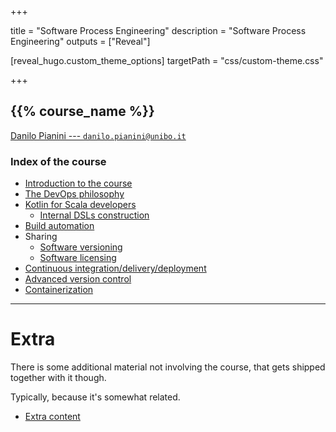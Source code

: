 
+++

title = "Software Process Engineering"
description = "Software Process Engineering"
outputs = ["Reveal"]

[reveal_hugo.custom_theme_options]
targetPath = "css/custom-theme.css"

+++

## {{% course_name %}}

[Danilo Pianini --- `danilo.pianini@unibo.it`](mailto:danilo.pianini@unibo.it)

### Index of the course

* [Introduction to the course](00-intro)
* [The DevOps philosophy](01-devops-intro)
* [Kotlin for Scala developers](02-kotlin)
  * [Internal DSLs construction](03-internal-dsls)
* [Build automation](04-build-automation)
* Sharing
  * [Software versioning](05-version-selection)
  * [Software licensing](06-licenses)
* [Continuous integration/delivery/deployment](07-ci)
* [Advanced version control](08-advanced-git)
* [Containerization](09-containerization)

---

# Extra

There is some additional material not involving the course, that gets shipped together with it though.

Typically, because it's somewhat related.

* [Extra content](extra)

